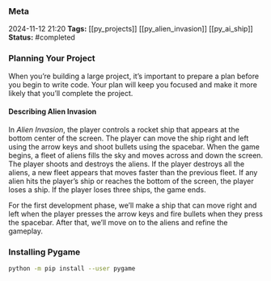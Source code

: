 ### Meta
2024-11-12 21:20
**Tags:** [[py_projects]] [[py_alien_invasion]] [[py_ai_ship]]
**Status:** #completed 

### Planning Your Project
When you’re building a large project, it’s important to prepare a plan before you begin to write code. Your plan will keep you focused and make it more likely that you’ll complete the project.

#### Describing Alien Invasion
In *Alien Invasion*, the player controls a rocket ship that appears at the bottom center of the screen. The player can move the ship right and left using the arrow keys and shoot bullets using the spacebar. When the game begins, a fleet of aliens fills the sky and moves across and down the screen. The player shoots and destroys the aliens. If the player destroys all the aliens, a new fleet appears that moves faster than the previous fleet. If any alien hits the player’s ship or reaches the bottom of the screen, the player loses a ship. If the player loses three ships, the game ends.

For the first development phase, we’ll make a ship that can move right and left when the player presses the arrow keys and fire bullets when they press the spacebar. After that, we’ll move on to the aliens and refine the gameplay.

### Installing Pygame
```BASH title:example.sh
python -m pip install --user pygame
```

